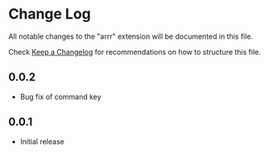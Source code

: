 # Change Log

All notable changes to the "arrr" extension will be documented in this file.

Check [Keep a Changelog](http://keepachangelog.com/) for recommendations on how to structure this file.

## 0.0.2

- Bug fix of command key

## 0.0.1

- Initial release